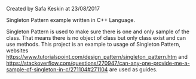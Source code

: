 Created by Safa Keskin at 23/08/2017

Singleton Pattern example written in C++ Language.

Singleton Pattern is used to make sure there is one and only sample of the class. That means
there is no object of class but only class exist and can use methods.
This project is an example to usage of Singleton Pattern, websites
https://www.tutorialspoint.com/design_pattern/singleton_pattern.htm and
https://stackoverflow.com/questions/270947/can-any-one-provide-me-a-sample-of-singleton-in-c/271104#271104
are used as guides.
